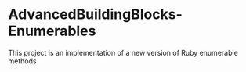 # AdvancedBuildingBlocks-Enumerables
This project is an implementation of a new version of Ruby enumerable methods
